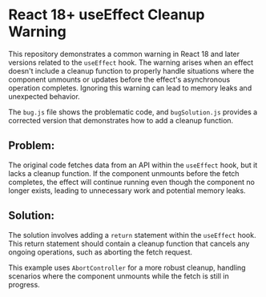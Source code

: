 # React 18+ useEffect Cleanup Warning

This repository demonstrates a common warning in React 18 and later versions related to the `useEffect` hook.  The warning arises when an effect doesn't include a cleanup function to properly handle situations where the component unmounts or updates before the effect's asynchronous operation completes.  Ignoring this warning can lead to memory leaks and unexpected behavior.

The `bug.js` file shows the problematic code, and `bugSolution.js` provides a corrected version that demonstrates how to add a cleanup function.

## Problem:

The original code fetches data from an API within the `useEffect` hook, but it lacks a cleanup function. If the component unmounts before the fetch completes, the effect will continue running even though the component no longer exists, leading to unnecessary work and potential memory leaks.

## Solution:

The solution involves adding a `return` statement within the `useEffect` hook. This return statement should contain a cleanup function that cancels any ongoing operations, such as aborting the fetch request.

This example uses `AbortController` for a more robust cleanup, handling scenarios where the component unmounts while the fetch is still in progress.